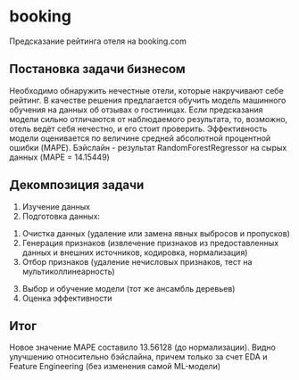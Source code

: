 # booking
Предсказание рейтинга отеля на booking.com

## Постановка задачи бизнесом
Необходимо обнаружить нечестные отели, которые накручивают себе рейтинг. В качестве решения предлагается обучить модель машинного обучения на данных об отзывах о гостиницах. Если предсказания модели сильно отличаются от наблюдаемого результата, то, возможно, отель ведёт себя нечестно, и его стоит проверить.
Эффективность модели оценивается по величине средней абсолютной процентной ошибки (MAPE). Бэйслайн - результат RandomForestRegressor на сырых данных (MAPE = 14.15449)

## Декомпозиция задачи
1. Изучение данных 
2. Подготовка данных:
  1) Очистка данных (удаление или замена явных выбросов и пропусков)
  2) Генерация признаков (извлечение признаков из предоставленных данных и внешних источников, кодировка, нормализация)
  3) Отбор признаков (удаление нечисловых признаков, тест на мультиколлинеарность)
3. Выбор и обучение модели (тот же ансамбль деревьев)
4. Оценка эффективности 

## Итог
Новое значение MAPE составило 13.56128 (до нормализации). Видно улучшению относительно бэйслайна, причем только за счет EDA и Feature Engineering (без изменения самой ML-модели)
